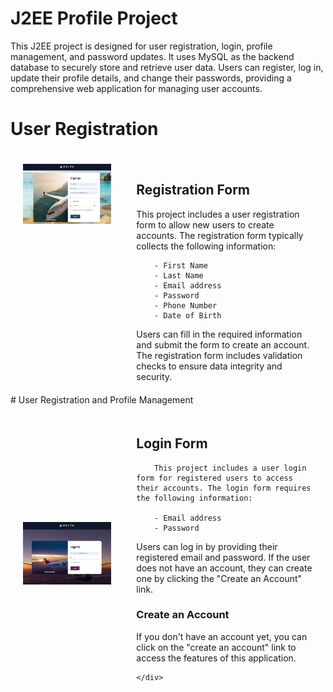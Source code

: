 # J2EE Profile Project

This J2EE project is designed for user registration, login, profile management, and password updates. It uses MySQL as the backend database to securely store and retrieve user data. Users can register, log in, update their profile details, and change their passwords, providing a comprehensive web application for managing user accounts.

# User Registration

<div style="display: flex;">
    <div style="flex: 1; padding: 20px;">
        <img src="user-profile/images/register.png" alt="Registration Form" width="600">
    </div>
    <div style="flex: 2; padding: 20px;">
        <h2>Registration Form</h2>       
        <p>This project includes a user registration form to allow new users to create accounts. The registration form typically collects the following information:
        
        - First Name
        - Last Name
        - Email address
        - Password
        - Phone Number
        - Date of Birth
</p>
Users can fill in the required information and submit the form to create an account. 
The registration form includes validation checks to ensure data integrity and security.
</div>
</div>
# User Registration and Profile Management

<div style="display: flex; align-items: center;">
    <div style="flex: 1; padding: 20px;">
        <img src="user-profile/images/login.png" alt="Login Form" width="300">
    </div>
    <div style="flex: 2; padding: 20px;">
        <h2>Login Form</h2>

        This project includes a user login form for registered users to access their accounts. The login form requires the following information:

        - Email address
        - Password

Users can log in by providing their registered email and password. If the user does not have an account, they can create one by clicking the "Create an Account" link.

### Create an Account

If you don't have an account yet, you can click on the "create an account" link to access the features of this application.

    </div>
</div>

